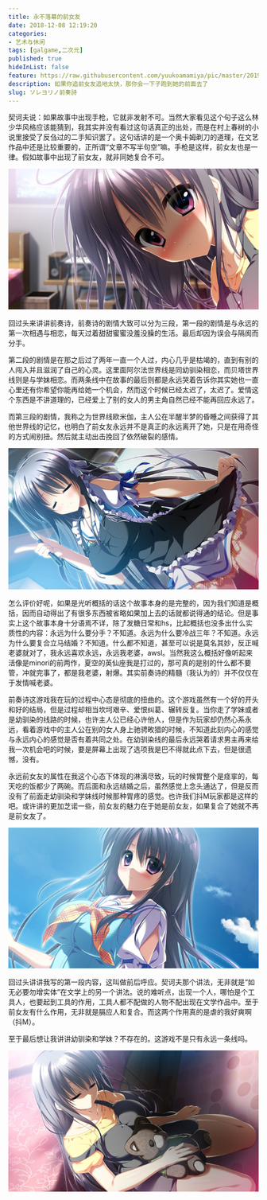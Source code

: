 ```yaml
---
title: 永不落幕的前女友
date: 2018-12-08 12:19:20
categories:
- 艺术与休闲
tags: [galgame,二次元]
published: true
hideInList: false
feature: https://raw.githubusercontent.com/yuukoamamiya/pic/master/20190508122007.png
description: 如果你追前女友追地太快，那你会一下子跑到她的前面去了
slug: ソレヨリノ前奏詩
---
```

契诃夫说：如果故事中出现手枪，它就非发射不可。当然大家看见这个句子这么林少华风格应该能猜到，我其实并没有看过这句话真正的出处，而是在村上春树的小说里接受了反刍过的二手知识罢了。这句话讲的是一个奥卡姆剃刀的道理，在文艺作品中还是比较重要的，正所谓“文章不写半句空”嘛。手枪是这样，前女友也是一律。假如故事中出现了前女友，就非同她复合不可。

![](https://raw.githubusercontent.com/yuukoamamiya/pic/master/20190508122007.png)

回过头来讲讲前奏诗，前奏诗的剧情大致可以分为三段，第一段的剧情是与永远的第一次相遇与相恋，每天过着甜甜蜜蜜没羞没臊的生活。最后却因为误会与隔阂而分手。

第二段的剧情是在那之后过了两年一直一个人过，内心几乎是枯竭的，直到有别的人闯入并且滋润了自己的心灵。这里面阿尔法世界线是同幼驯染相恋，而贝塔世界线则是与学妹相恋。而两条线中在故事的最后则都是永远哭着告诉你其实她也一直心里还有你希望你能再给她一个机会，然而这个时候已经太迟了，太迟了。爱情这个东西是不讲道理的，已经爱上了别的女人的男主角自然已经不能再回应永远了。

而第三段的剧情，我称之为世界线欧米伽，主人公在半醒半梦的昏睡之间获得了其他世界线的记忆，也明白了前女友永远并不是真正的永远离开了她，只是在用奇怪的方式闹别扭。然后就主动出击挽回了依然破裂的感情。

![](https://raw.githubusercontent.com/yuukoamamiya/pic/master/20190508122049.png)

怎么评价好呢，如果是光听概括的话这个故事本身的是完整的，因为我们知道是概括，因而自动得出了有很多东西被省略如果加上去的话就都说得通的结论。但是事实上这个故事本身十分语焉不详，除了发糖日常和hs，比起概括也没多出什么实质性的内容：永远为什么要分手？不知道。永远为什么要冷战三年？不知道。永远为什么要复合立马结婚？不知道。什么都不知道，甚至可以说是莫名其妙，反正喊老婆就对了，我永远喜欢永远，永远我老婆，awsl。当然我这么概括好像听起来活像是minori的前两作，夏空的英仙座我是打过的，那可真的是别的什么都不要管，冲就完事了，都是我老婆，射爆。其实前奏诗的精髓（我认为的）并不仅仅在于发情喊老婆。

前奏诗这游戏我在玩的过程中心态是彻底的扭曲的。这个游戏虽然有一个好的开头和好的结局，但是过程却相当坎坷艰辛、爱恨纠葛、辗转反复。当你走了学妹或者是幼驯染的线路的时候，也许主人公已经心许他人，但是作为玩家却仍然心系永远，看着游戏中的主人公在别的女人身上驰骋畋猎的时候，不知道此刻内心的感觉与永远内心的感觉是否有着共同之处。在幼驯染线的最后永远哭着请求男主再来给我一次机会吧的时候，要是屏幕上出现了选项我是巴不得就此点下去，但是很遗憾，没有。

永远前女友的属性在我这个心态下体现的淋漓尽致，玩的时候胃整个是痉挛的，每天吃的饭都少了两碗。而后面和永远结婚之后，虽然感觉上念头通达了，但是反而没有了前面走幼驯染和学妹线时候那种胃疼的感觉。也许我们抖M玩家都是这样的吧。或许讲的更加芝诺一些，前女友的魅力在于她是前女友，如果复合了她就不再是前女友了。

![](https://raw.githubusercontent.com/yuukoamamiya/pic/master/20190508122129.png)

回过头讲讲我写的第一段内容，这叫做前后呼应。契诃夫那个讲法，无非就是“如无必要勿增实体”在文学上的另一个讲法。说的难听点，出现一个人，哪怕是个工具人，也要起到工具的作用，工具人都不配做的人物不配出现在文学作品中。至于前女友有什么作用，无非就是膈应人和复合。而这两个作用真的是虐的我好爽啊（抖M）。

至于最后想让我讲讲幼驯染和学妹？不存在的。这游戏不是只有永远一条线吗。

![](https://raw.githubusercontent.com/yuukoamamiya/pic/master/20190508122149.png)

